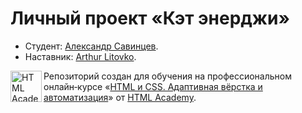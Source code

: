 # Личный проект «Кэт энерджи»

* Студент: [Александр Савинцев](https://up.htmlacademy.ru/adaptive/28/user/1602847).
* Наставник: [Arthur Litovko](https://htmlacademy.ru/profile/id6927).

<a href="https://htmlacademy.ru/intensive/adaptive"><img align="left" width="50" height="50" alt="HTML Academy" src="https://up.htmlacademy.ru/static/img/intensive/adaptive/logo-for-github-2.png"></a>

Репозиторий создан для обучения на профессиональном онлайн‑курсе «[HTML и CSS. Адаптивная вёрстка и автоматизация](https://htmlacademy.ru/intensive/adaptive)» от [HTML Academy](https://htmlacademy.ru).

[check-image]: https://github.com/htmlacademy-adaptive/1602847-cat-energy-28/workflows/Project%20check/badge.svg?branch=master
[check-url]: https://github.com/htmlacademy-adaptive/1602847-cat-energy-28/actions
